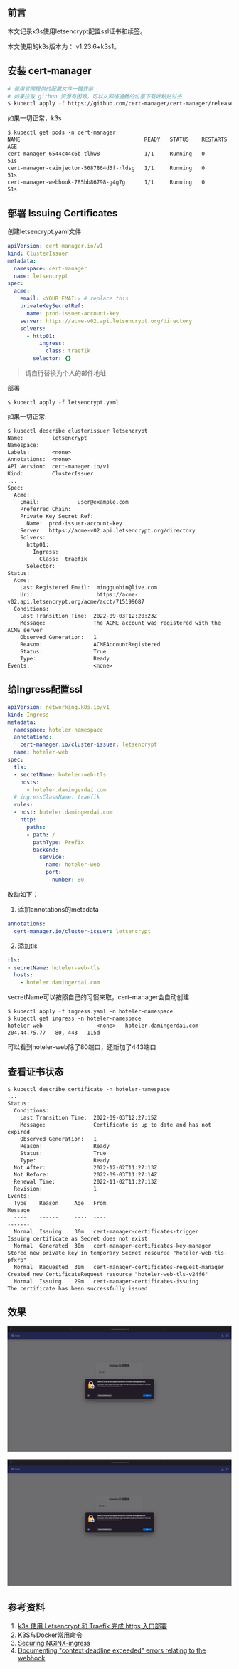 ## 前言

本文记录k3s使用letsencrypt配置ssl证书和续签。

本文使用的k3s版本为： v1.23.6+k3s1。

## 安装 cert-manager

```bash
# 使用官网提供的配置文件一键安装
# 如果拉取 github 资源有困难，可以从网络通畅的位置下载好粘贴过去
$ kubectl apply -f https://github.com/cert-manager/cert-manager/releases/download/v1.9.1/cert-manager.yaml
```

如果一切正常，k3s

```
$ kubectl get pods -n cert-manager
NAME                                       READY   STATUS    RESTARTS   AGE
cert-manager-6544c44c6b-tlhw8              1/1     Running   0          51s
cert-manager-cainjector-5687864d5f-rldsg   1/1     Running   0          51s
cert-manager-webhook-785bb86798-g4g7g      1/1     Running   0          51s
```

## 部署 Issuing Certificates

创建letsencrypt.yaml文件

```yml
apiVersion: cert-manager.io/v1
kind: ClusterIssuer
metadata:
  namespace: cert-manager
  name: letsencrypt
spec:
  acme:
    email: <YOUR EMAIL> # replace this
    privateKeySecretRef:
      name: prod-issuer-account-key
    server: https://acme-v02.api.letsencrypt.org/directory
    solvers:
      - http01:
          ingress:
            class: traefik
        selector: {}
```

> 请自行替换<YOUR EMAIL>为个人的邮件地址

部署

```
$ kubectl apply -f letsencrypt.yaml
```

如果一切正常:

```
$ kubectl describe clusterissuer letsencrypt
Name:         letsencrypt
Namespace:    
Labels:       <none>
Annotations:  <none>
API Version:  cert-manager.io/v1
Kind:         ClusterIssuer
...
Spec:
  Acme:
    Email:            user@example.com
    Preferred Chain:  
    Private Key Secret Ref:
      Name:  prod-issuer-account-key
    Server:  https://acme-v02.api.letsencrypt.org/directory
    Solvers:
      http01:
        Ingress:
          Class:  traefik
      Selector:
Status:
  Acme:
    Last Registered Email:  mingguobin@live.com
    Uri:                    https://acme-v02.api.letsencrypt.org/acme/acct/715199687
  Conditions:
    Last Transition Time:  2022-09-03T12:20:23Z
    Message:               The ACME account was registered with the ACME server
    Observed Generation:   1
    Reason:                ACMEAccountRegistered
    Status:                True
    Type:                  Ready
Events:                    <none>
```

## 给Ingress配置ssl

```yml
apiVersion: networking.k8s.io/v1
kind: Ingress
metadata:
  namespace: hoteler-namespace
  annotations:
    cert-manager.io/cluster-issuer: letsencrypt
  name: hoteler-web
spec:
  tls:
  - secretName: hoteler-web-tls
    hosts:
      - hoteler.damingerdai.com
  # ingressClassName: traefik
  rules:
  - host: hoteler.damingerdai.com
    http:
      paths:
      - path: /
        pathType: Prefix
        backend:
          service:
            name: hoteler-web
            port:
              number: 80
```

改动如下：

1. 添加annotations的metadata

```yml
annotations:
  cert-manager.io/cluster-issuer: letsencrypt
```

2. 添加tls

```yml
tls:
- secretName: hoteler-web-tls
  hosts:
    - hoteler.damingerdai.com
```

secretName可以按照自己的习惯来取，cert-manager会自动创建

```
$ kubectl apply -f ingress.yaml -n hoteler-namespace
$ kubectl get ingress -n hoteler-namespace
hoteler-web                 <none>   hoteler.damingerdai.com         204.44.75.77   80, 443   115d
```

可以看到hoteler-web除了80端口，还新加了443端口


## 查看证书状态

```shell
$ kubectl describe certificate -n hoteler-namespace
...
Status:
  Conditions:
    Last Transition Time:  2022-09-03T12:27:15Z
    Message:               Certificate is up to date and has not expired
    Observed Generation:   1
    Reason:                Ready
    Status:                True
    Type:                  Ready
  Not After:               2022-12-02T11:27:13Z
  Not Before:              2022-09-03T11:27:14Z
  Renewal Time:            2022-11-02T11:27:13Z
  Revision:                1
Events:
  Type    Reason     Age   From                                       Message
  ----    ------     ----  ----                                       -------
  Normal  Issuing    30m   cert-manager-certificates-trigger          Issuing certificate as Secret does not exist
  Normal  Generated  30m   cert-manager-certificates-key-manager      Stored new private key in temporary Secret resource "hoteler-web-tls-pfxrp"
  Normal  Requested  30m   cert-manager-certificates-request-manager  Created new CertificateRequest resource "hoteler-web-tls-v24f6"
  Normal  Issuing    29m   cert-manager-certificates-issuing          The certificate has been successfully issued
```

## 效果

![](assets/back-end/hoteler-web-certificate.png)

![Hoteler Web](https://raw.githubusercontent.com/damingerdai/damingerdai.github.io/master/assets/back-end/hoteler-web-certificate.png)

## 参考资料

1. [k3s 使用 Letsencrypt 和 Traefik 完成 https 入口部署](https://www.frytea.com/technology/k8s/k3s-uses-letsencrypt-and-traefik-to-deploy-the-https/)
2. [K3S与Docker常用命令](http://t.zoukankan.com/dream2true-p-13064701.html)
3. [Securing NGINX-ingress](https://cert-manager.io/docs/tutorials/acme/nginx-ingress/)
4. [Documenting "context deadline exceeded" errors relating to the webhook](https://github.com/cert-manager/cert-manager/issues/2319)